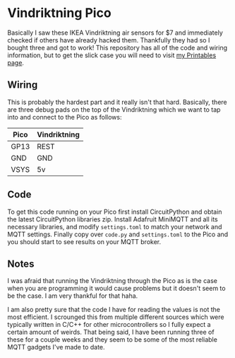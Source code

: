 # Vindriktning Pico

Basically I saw these IKEA Vindriktning air sensors for $7 and immediately checked if others have already hacked them. Thankfully they had so I bought three and got to work! This repository has all of the code and wiring information, but to get the slick case you will need to visit [my Printables page](https://www.printables.com/model/1306523-vindriktning-pi-pico-enclosure).

## Wiring

This is probably the hardest part and it really isn't that hard. Basically, there are three debug pads on the top of the Vindriktning which we want to tap into and connect to the Pico as follows:

| Pico | Vindriktning |
| ---- | ------------ |
| GP13 | REST         |
| GND  | GND          |
| VSYS | 5v           |

## Code

To get this code running on your Pico first install CircuitPython and obtain the latest CircuitPython libraries zip. Install Adafruit MiniMQTT and all its necessary libraries, and modify `settings.toml` to match your network and MQTT settings. Finally copy over `code.py` and `settings.toml` to the Pico and you should start to see results on your MQTT broker.

## Notes
I was afraid that running the Vindriktning through the Pico as is the case when you are programming it would cause problems but it doesn't seem to be the case. I am very thankful for that haha.

I am also pretty sure that the code I have for reading the values is not the most efficient. I scrounged this from multiple different sources which were typically written in C/C++ for other microcontrollers so I fully expect a certain amount of weirds. That being said, I have been running three of these for a couple weeks and they seem to be some of the most reliable MQTT gadgets I've made to date.
